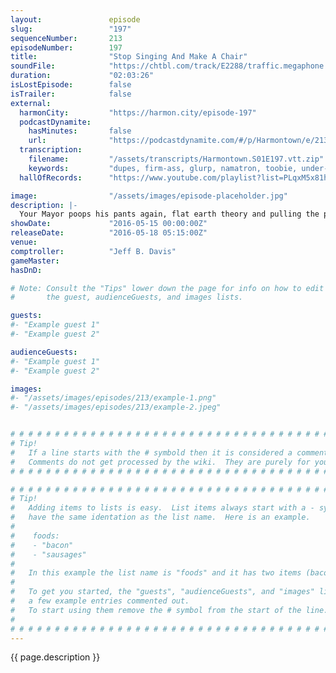 ```yaml
---
layout:               episode
slug:                 "197"
sequenceNumber:       213
episodeNumber:        197
title:                "Stop Singing And Make A Chair"
soundFile:            "https://chtbl.com/track/E2288/traffic.megaphone.fm/STA5627385465.mp3?updated=1560204642"
duration:             "02:03:26"
isLostEpisode:        false
isTrailer:            false
external:
  harmonCity:         "https://harmon.city/episode-197"
  podcastDynamite:
    hasMinutes:       false
    url:              "https://podcastdynamite.com/#/p/Harmontown/e/213/197"
  transcription:
    filename:         "/assets/transcripts/Harmontown.S01E197.vtt.zip"
    keywords:         "dupes, firm-ass, glurp, namatron, toobie, under-roofs, under-roos, underoos, walgreens, sur, venezuela, batmobile, indiegogo, briefs, chomp, superheroes, alfred, two-hour, squint, mcguire, awkward, curved, radioactive, enhance, etiquette"
  hallOfRecords:      "https://www.youtube.com/playlist?list=PLqxM5x81hNOYy3pMVtFaS2KAi9QQzJyDr"

image:                "/assets/images/episode-placeholder.jpg"
description: |-
  Your Mayor poops his pants again, flat earth theory and pulling the plug on Rob Schrab.
showDate:             "2016-05-15 00:00:00Z"
releaseDate:          "2016-05-18 05:15:00Z"
venue:                
comptroller:          "Jeff B. Davis"
gameMaster:           
hasDnD:               

# Note: Consult the "Tips" lower down the page for info on how to edit
#       the guest, audienceGuests, and images lists.

guests:
#- "Example guest 1"
#- "Example guest 2"

audienceGuests:
#- "Example guest 1"
#- "Example guest 2"

images:
#- "/assets/images/episodes/213/example-1.png"
#- "/assets/images/episodes/213/example-2.jpeg"


# # # # # # # # # # # # # # # # # # # # # # # # # # # # # # # # # # # # # # # # # # # # #
# Tip!
#   If a line starts with the # symbold then it is considered a comment.
#   Comments do not get processed by the wiki.  They are purely for your information.
# # # # # # # # # # # # # # # # # # # # # # # # # # # # # # # # # # # # # # # # # # # # #

# # # # # # # # # # # # # # # # # # # # # # # # # # # # # # # # # # # # # # # # # # # # #
# Tip!
#   Adding items to lists is easy.  List items always start with a - symbol and have
#   have the same identation as the list name.  Here is an example.
#
#    foods:
#    - "bacon"
#    - "sausages"
#
#   In this example the list name is "foods" and it has two items (bacon, and sausages).
#
#   To get you started, the "guests", "audienceGuests", and "images" lists below have
#   a few example entries commented out.
#   To start using them remove the # symbol from the start of the line.
#
# # # # # # # # # # # # # # # # # # # # # # # # # # # # # # # # # # # # # # # # # # # # #
---
```


<!-- The episode description will be rendered here -->
{{ page.description }}

<!-- Add your content BELOW here -->
<!-- vvvvvvvvvvvvvvvvvvvvvvvvvvv -->




<!-- ^^^^^^^^^^^^^^^^^^^^^^^^^^^ -->
<!-- Add your content ABOVE here -->

<!-- The episode gallery will be rendered here -->